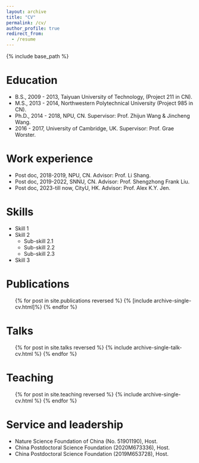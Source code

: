 ```yaml
---
layout: archive
title: "CV"
permalink: /cv/
author_profile: true
redirect_from:
  - /resume
---
```


{% include base_path %}

Education
======
* B.S.,   2009 - 2013, Taiyuan University of Technology, (Project 211 in CN).
* M.S.,   2013 - 2014, Northwestern Polytechnical University (Project 985 in CN).
* Ph.D.,   2014 - 2018, NPU, CN. Supervisor: Prof. Zhijun Wang & Jincheng Wang.
* 2016 - 2017, University of Cambridge, UK. Supervisor: Prof. Grae Worster.


Work experience
======
* Post doc, 2018-2019, NPU, CN. Advisor: Prof. Li Shang. 
* Post doc, 2019-2022, SNNU, CN. Advisor: Prof. Shengzhong Frank Liu.
* Post doc, 2023-till now, CityU, HK. Advisor: Prof. Alex K.Y. Jen.

  
Skills
======
* Skill 1
* Skill 2
  * Sub-skill 2.1
  * Sub-skill 2.2
  * Sub-skill 2.3
* Skill 3

Publications
======
  <ul>{% for post in site.publications reversed %}
    {% [include archive-single-cv.html]%}
  {% endfor %}</ul>
  
Talks
======
  <ul>{% for post in site.talks reversed %}
    {% include archive-single-talk-cv.html  %}
  {% endfor %}</ul>
  
Teaching
======
  <ul>{% for post in site.teaching reversed %}
    {% include archive-single-cv.html %}
  {% endfor %}</ul>
  
Service and leadership
======
* Nature Science Foundation of China (No. 51901190), Host.
* China Postdoctoral Science Foundation (2020M673336), Host.
* China Postdoctoral Science Foundation (2019M653728), Host.
